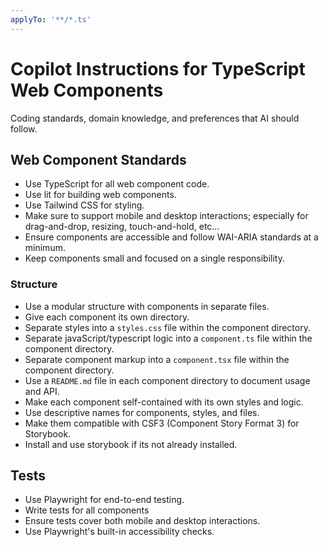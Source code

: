 ```yaml
---
applyTo: '**/*.ts'
---
```

# Copilot Instructions for TypeScript Web Components

Coding standards, domain knowledge, and preferences that AI should follow.

## Web Component Standards

- Use TypeScript for all web component code.
- Use lit for building web components.
- Use Tailwind CSS for styling.
- Make sure to support mobile and desktop interactions; especially for drag-and-drop, resizing, touch-and-hold, etc...
- Ensure components are accessible and follow WAI-ARIA standards at a minimum.
- Keep components small and focused on a single responsibility.

### Structure
- Use a modular structure with components in separate files.
- Give each component its own directory.
- Separate styles into a `styles.css` file within the component directory.
- Separate javaScript/typescript logic into a `component.ts` file within the component directory.
- Separate component markup into a `component.tsx` file within the component directory.
- Use a `README.md` file in each component directory to document usage and API.
- Make each component self-contained with its own styles and logic.
- Use descriptive names for components, styles, and files.
- Make them compatible with CSF3 (Component Story Format 3) for Storybook.
- Install and use storybook if its not already installed.

## Tests

- Use Playwright for end-to-end testing.
- Write tests for all components
- Ensure tests cover both mobile and desktop interactions.
- Use Playwright's built-in accessibility checks.

